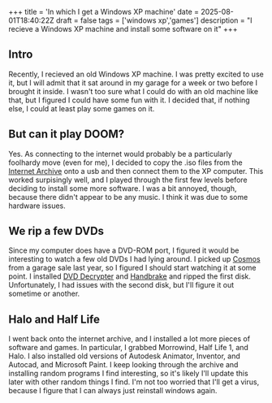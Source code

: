 +++
title = 'In which I get a Windows XP machine'
date = 2025-08-01T18:40:22Z
draft = false
tags = ['windows xp','games']
description = "I recieve a Windows XP machine and install some software on it"
+++

<audio id="page-sound" autoplay=True>
    <source src="/audio-effects/xp.mp3">
</audio>

<script>
  var audio = document.getElementById("page-sound");
  audio.volume = 0.1;
</script>

## Intro

Recently, I recieved an old Windows XP machine. I was pretty excited to use it, but I will admit that it sat around in my garage for a week or two before I brought it inside. I wasn't too sure what I could do with an old machine like that, but I figured I could have some fun with it. I decided that, if nothing else, I could at least play some games on it.

## But can it play DOOM?

Yes. As connecting to the internet would probably be a particularly foolhardy move (even for me), I decided to copy the .iso files from the [Internet Archive](https://archive.org/details/doom-play) onto a usb and then connect them to the XP computer. This worked surpisingly well, and I played through the first few levels before deciding to install some more software. I was a bit annoyed, though, because there didn't appear to be any music. I think it was due to some hardware issues. 

## We rip a few DVDs 

Since my computer does have a DVD-ROM port, I figured it would be interesting to watch a few old DVDs I had lying around. I picked up [Cosmos](https://en.wikipedia.org/wiki/Cosmos:_A_Personal_Voyage) from a garage sale last year, so I figured I should start watching it at some point. I installed [DVD Decrypter](https://www.techspot.com/downloads/12-dvd-decrypter.html) and [Handbrake](https://handbrake.fr/) and ripped the first disk. Unfortunately, I had issues with the second disk, but I'll figure it out sometime or another.

## Halo and Half Life

I went back onto the internet archive, and I installed a lot more pieces of software and games. In particular, I grabbed Morrowind, Half Life 1, and Halo. I also installed old versions of Autodesk Animator, Inventor, and Autocad, and Microsoft Paint. I keep looking through the archive and installing random programs I find interesting, so it's likely I'll update this later with other random things I find. I'm not too worried that I'll get a virus, because I figure that I can always just reinstall windows again.
